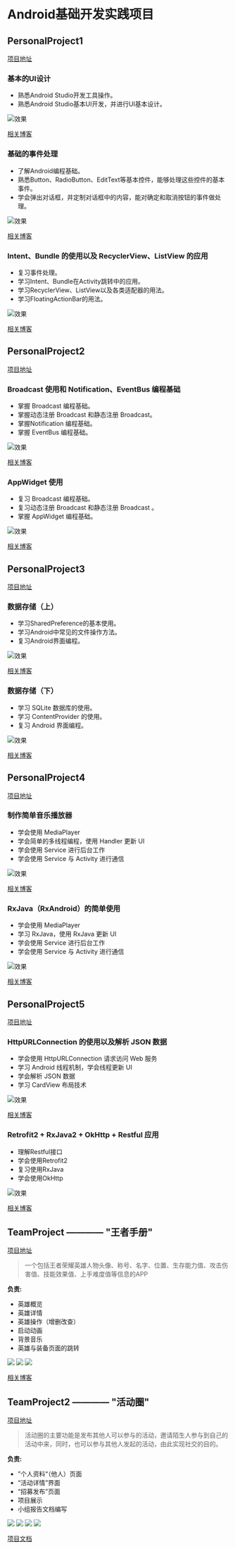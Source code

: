 # Android基础开发实践项目

## PersonalProject1

[项目地址](https://github.com/JankingWon/AndroidProject/tree/gh-pages/PersonalProject1)

### 基本的UI设计

- 熟悉Android Studio开发工具操作。
- 熟悉Android Studio基本UI开发，并进行UI基本设计。

![效果](https://cdn.jsdelivr.net/gh/jankingwon/jankingwon.github.io@latest/2019/android1/20180929230801598.png) 

[相关博客](https://blog.csdn.net/jankingmeaning/article/details/82903521) 

### 基础的事件处理

- 了解Android编程基础。
- 熟悉Button、RadioButton、EditText等基本控件，能够处理这些控件的基本事件。
- 学会弹出对话框，并定制对话框中的内容，能对确定和取消按钮的事件做处理。

![效果](https://cdn.jsdelivr.net/gh/jankingwon/jankingwon.github.io@latest/2019/android2/success.jpg) 

[相关博客](https://blog.csdn.net/jankingmeaning/article/details/82926588) 

### Intent、Bundle 的使用以及 RecyclerView、ListView 的应用

- 复习事件处理。
- 学习Intent、Bundle在Activity跳转中的应用。
- 学习RecyclerView、ListView以及各类适配器的用法。
- 学习FloatingActionBar的用法。

![效果](https://cdn.jsdelivr.net/gh/jankingwon/jankingwon.github.io@latest/2019/android3/1539495186387.png) 

[相关博客](https://blog.csdn.net/jankingmeaning/article/details/83067314) 

## PersonalProject2

[项目地址](https://github.com/JankingWon/AndroidProject/tree/gh-pages/PersonalProject2)

### Broadcast 使用和 Notification、EventBus 编程基础

- 掌握 Broadcast 编程基础。
- 掌握动态注册 Broadcast 和静态注册 Broadcast。
- 掌握Notification 编程基础。
- 掌握 EventBus 编程基础。

![效果](https://cdn.jsdelivr.net/gh/jankingwon/jankingwon.github.io@latest/2019/android4/broadcast.gif) 

[相关博客](https://blog.csdn.net/jankingmeaning/article/details/83154241) 

### AppWidget 使用

- 复习 Broadcast 编程基础。
- 复习动态注册 Broadcast 和静态注册 Broadcast 。
- 掌握 AppWidget 编程基础。

![效果](https://cdn.jsdelivr.net/gh/jankingwon/jankingwon.github.io@latest/2019/android5/GIF-1540489328401.gif) 

[相关博客](https://blog.csdn.net/jankingmeaning/article/details/83550361) 

## PersonalProject3

[项目地址](https://github.com/JankingWon/AndroidProject/tree/gh-pages/PersonalProject3)

### 数据存储（上）

- 学习SharedPreference的基本使用。
- 学习Android中常见的文件操作方法。
- 复习Android界面编程。

![效果](https://cdn.jsdelivr.net/gh/jankingwon/jankingwon.github.io@latest/2019/android6/GIF.gif) 

[相关博客](https://blog.csdn.net/jankingmeaning/article/details/84039169) 


### 数据存储（下）

- 学习 SQLite 数据库的使用。
- 学习 ContentProvider 的使用。
- 复习 Android 界面编程。

![效果](https://cdn.jsdelivr.net/gh/jankingwon/jankingwon.github.io@latest/2019/android7/GIF-1542127554823.gif) 

[相关博客](https://blog.csdn.net/jankingmeaning/article/details/84039176) 


## PersonalProject4

[项目地址](https://github.com/JankingWon/AndroidProject/tree/gh-pages/PersonalProject4)

### 制作简单音乐播放器

- 学会使用 MediaPlayer
- 学会简单的多线程编程，使用 Handler 更新 UI
- 学会使用 Service 进行后台工作
- 学会使用 Service 与 Activity 进行通信

![效果](https://cdn.jsdelivr.net/gh/jankingwon/jankingwon.github.io@latest/2019/android8/gif5%E6%96%B0%E6%96%87%E4%BB%B6.gif) 

[相关博客](https://blog.csdn.net/jankingmeaning/article/details/84570077) 

### RxJava（RxAndroid）的简单使用

- 学会使用 MediaPlayer
- 学习 RxJava，使用 RxJava 更新 UI
- 学会使用 Service 进行后台工作
- 学会使用 Service 与 Activity 进行通信

![效果](https://cdn.jsdelivr.net/gh/jankingwon/jankingwon.github.io@latest/2019/android8/gif5%E6%96%B0%E6%96%87%E4%BB%B6.gif) 

[相关博客](https://blog.csdn.net/jankingmeaning/article/details/84778628) 

## PersonalProject5

[项目地址](https://github.com/JankingWon/AndroidProject/tree/gh-pages/PersonalProject5)

### HttpURLConnection 的使用以及解析 JSON 数据

- 学会使用 HttpURLConnection 请求访问 Web 服务
- 学习 Android 线程机制，学会线程更新 UI
- 学会解析 JSON 数据
- 学习 CardView 布局技术

![效果](https://cdn.jsdelivr.net/gh/jankingwon/jankingwon.github.io@latest/2019/android10/gif5.gif) 

[相关博客](https://blog.csdn.net/jankingmeaning/article/details/84928305) 

### Retrofit2 + RxJava2 + OkHttp + Restful 应用

- 理解Restful接口
- 学会使用Retrofit2
- 复习使用RxJava
- 学会使用OkHttp

![效果](https://cdn.jsdelivr.net/gh/jankingwon/jankingwon.github.io@latest/2019/android11/%E6%95%88%E6%9E%9C.gif) 

[相关博客](https://blog.csdn.net/jankingmeaning/article/details/85081654) 


## TeamProject ———— "王者手册"

[项目地址](https://github.com/JankingWon/AndroidProject/tree/gh-pages/TeamProject1)

> 一个包括王者荣耀英雄人物头像、称号、名字、位置、生存能力值、攻击伤害值、技能效果值、上手难度值等信息的APP

**负责:** 

- 英雄概览
- 英雄详情
- 英雄操作（增删改查）
- 启动动画
- 背景音乐
- 英雄与装备页面的跳转

![](https://cdn.jsdelivr.net/gh/jankingwon/jankingwon.github.io@latest/2019/android-pro1/1543053765227.png)
![](https://cdn.jsdelivr.net/gh/jankingwon/jankingwon.github.io@latest/2019/android-pro1/1543053897874.png)
![](https://cdn.jsdelivr.net/gh/jankingwon/jankingwon.github.io@latest/2019/android-pro1/detail_hero.png)

[相关博客](https://blog.csdn.net/jankingmeaning/article/details/84873452)

## TeamProject2 ———— "活动圈"

[项目地址](https://github.com/JankingWon/AndroidProject/tree/gh-pages/TeamProject2)

> 活动圈的主要功能是发布其他人可以参与的活动，邀请陌生人参与到自己的活动中来，同时，也可以参与其他人发起的活动，由此实现社交的目的。

**负责:**

- ”个人资料“（他人）页面
- “活动详情”界面
- “招募发布”页面
- 项目展示
- 小组报告文档编写

![](https://github.com/JankingWon/AndroidProject/blob/gh-pages/TeamProject2/1548315381550.png)
![](https://github.com/JankingWon/AndroidProject/blob/gh-pages/TeamProject2/1548320758596.png)
![](https://github.com/JankingWon/AndroidProject/blob/gh-pages/TeamProject2/1548329953219.png)
![](https://github.com/JankingWon/AndroidProject/blob/gh-pages/TeamProject2/1548315202668.png)

[项目文档](https://github.com/JankingWon/SYSUMaterial/tree/master/%E7%A7%BB%E5%8A%A8%E7%AB%AF%E5%BC%80%E5%8F%91Android/TeamProject2/report/Group1/%E9%A1%B9%E7%9B%AE%E6%96%87%E6%A1%A3)
